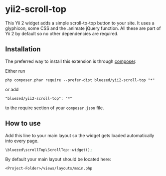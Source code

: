 yii2-scroll-top
=====================
This Yii 2 widget adds a simple scroll-to-top button to your site.
It uses a glyphicon, some CSS and the .animate jQuery function. All these are part of Yii 2 by default so no other dependencies are required.

Installation
------------

The preferred way to install this extension is through [composer](http://getcomposer.org/download/).

Either run

```
php composer.phar require --prefer-dist bluezed/yii2-scroll-top "*"
```

or add

```
"bluezed/yii2-scroll-top": "*"
```

to the require section of your `composer.json` file.


How to use
----------

Add this line to your main layout so the widget gets loaded automatically into every page.
```php
\bluezed\scrollTop\ScrollTop::widget();
```

By default your main layout should be located here:
```
<Project-Folder>/views/layouts/main.php
```
